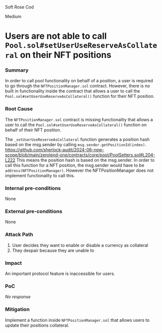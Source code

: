 Soft Rose Cod

Medium

# Users are not able to call ```Pool.sol#setUserUseReserveAsCollateral``` on their NFT positions

### Summary

In order to call pool functionality on behalf of a position, a user is required to go through the ```NFTPositionManager.sol``` contract. However, there is no built in functionality inside the contract that allows a user to call the ```Pool.sol#setUserUseReserveAsCollateral()``` function for their NFT position.

### Root Cause

The ```NFTPositionManager.sol``` contract is missing functionality that allows a user to call the ```Pool.sol#setUserUseReserveAsCollateral()``` function on behalf of their NFT position.

The ```_setUserUseReserveAsCollateral``` function generates a position hash based on the msg.sender by calling ```msg.sender.getPositionId(index)```. 
https://github.com/sherlock-audit/2024-06-new-scope/blob/main/zerolend-one/contracts/core/pool/PoolSetters.sol#L204-L222
This means the position hash is based on the msg.sender. In order to call this function for a NFT position, the msg.sender would have to be ```address(NFTPositionManager)```. However the NFTPositionManager does not implement functionality to call this.

### Internal pre-conditions

None

### External pre-conditions

None

### Attack Path

1. User decides they want to enable or disable a currency as collateral
2. They despair because they are unable to

### Impact

An important protocol feature is inaccessible for users.

### PoC

_No response_

### Mitigation

Implement a function inside ```NFTPositionManager.sol``` that allows users to update their positions collateral.